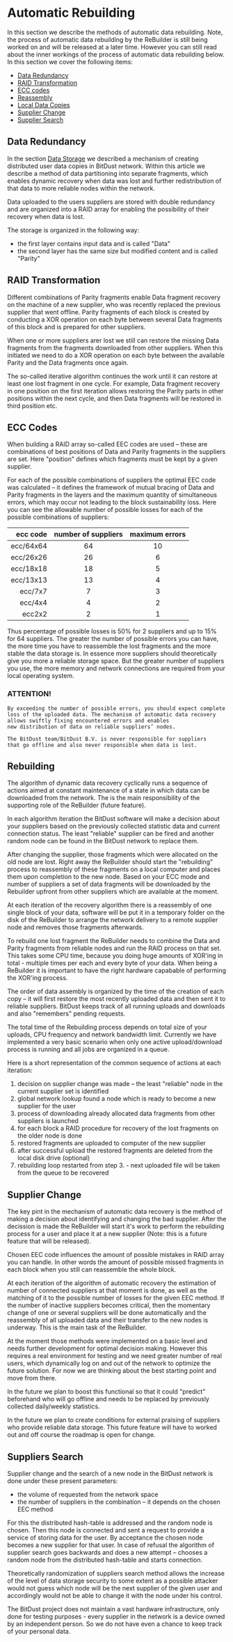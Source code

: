 # Automatic Rebuilding

In this section we describe the methods of automatic data rebuilding. Note, the process of automatic data rebuilding by the ReBuilder is still being worked on and will be released at a later time. However you can still read about the inner workings of the process of automatic data rebuilding below. In this section we cover the following items:

* [Data Redundancy](#data-redundancy)
* [RAID Transformation](#raid-transformation)
* [ECC codes](#ecc-codes)
* [Reassembly](#rebuilding)
* [Local Data Copies](#local-data-copies)
* [Supplier Change](#supplier-change)
* [Supplier Search](#suppliers-search)


## Data Redundancy 

In the section [Data Storage](storage) we described a mechanism of creating distributed user data copies in BitDust network. Within this article we describe a method of data partitioning into separate fragments, which enables dynamic recovery when data was lost and further redistribution of that data to more reliable nodes within the network.

Data uploaded to the users suppliers are stored with double redundancy and are organized into a RAID array for enabling the possibility of their recovery when data is lost.

The storage is organized in the following way: 

+ the first layer contains input data and is called "Data" 
+ the second layer has the same size but modified content and is called "Parity"


## RAID Transformation 

Different combinations of Parity fragments enable Data fragment recovery on the machine of a new supplier, who was recently replaced the previous supplier that went offline. Parity fragments of each block is created by conducting a XOR operation on each byte between several Data fragments of this block and is prepared for other suppliers. 

When one or more suppliers arer lost we still can restore the missing Data fragments from the fragments downloaded from other suppliers. When this initiated we need to do a XOR operation on each byte between the available Parity and the Data fragments once again.

The so-called iterative algorithm continues the work until it can restore at least one lost fragment in one cycle. For example, Data fragment recovery in one position on the first iteration allows restoring the Parity parts in other positions within the next cycle, and then Data fragments will be restored in third position etc.  


## ECC Codes

When building a RAID array so-called EEC codes are used – these are combinations of best positions of Data and Parity fragments in the suppliers are set. Here "position" defines which fragments must be kept by a given supplier.

For each of the possible combinations of suppliers the optimal EEC code was calculated – it defines the framework of mutual bracing of Data and Parity fragments in the layers and the maximum quantity of simultaneous errors, which may occur not leading to the block sustainability loss. Here you can see the allowable number of possible losses for each of the possible combinations of suppliers:


| **ecc code**              | **number of suppliers**       | **maximum errors**        |
|---:|:---:|:---:|
| ecc/64x64                 | 64                            | 10                        | 
| ecc/26x26                 | 26                            | 6                         |
| ecc/18x18                 | 18                            | 5                         |
| ecc/13x13                 | 13                            | 4                         |
| ecc/7x7                   | 7                             | 3                         |
| ecc/4x4                   | 4                             | 2                         |
| ecc2x2                    | 2                             | 1                         |


Thus percentage of possible losses is 50% for 2 suppliers and up to 15% for 64 suppliers. The greater the number of possible errors you can have, the more time you have to reassemble the lost fragments and the more stable the data storage is. In essence more suppliers should theoretically give you more a reliable storage space. But the greater number of suppliers you use, the more memory and network connections are required from your local operating system.


### ATTENTION!

    By exceeding the number of possible errors, you should expect complete
    loss of the uploaded data. The mechanism of automatic data recovery
    allows swiftly fixing encountered errors and enables
    new distribution of data on reliable suppliers’ nodes.

    The BitDust team/BitDust B.V. is never responsible for suppliers 
	that go offline and also never responsible when data is lost.



## Rebuilding

The algorithm of dynamic data recovery cyclically runs a sequence of actions aimed at constant maintenance of a state in which data can be downloaded from the network. The is the main responsibility of the supporting role of the ReBuilder (future feature).

In each algorithm iteration the BitDust software will make a decision about your suppliers based on the previously collected statistic data and current connection status. The least "reliable" supplier can be fired and another random node can be found in the BitDust network to replace them.

After changing the supplier, those fragments which were allocated on the old node are lost. Right away the ReBuilder should start the "rebuilding" process to reassembly of these fragments on a local computer and places them upon completion to the new node. Based on your ECC mode and number of suppliers a set of data fragments will be downloaded by the Rebuilder upfront from other suppliers which are available at the moment.

At each iteration of the recovery algorithm there is a reassembly of one single block of your data, software will be put it in a temporary folder on the disk of the ReBuilder to arrange the network delivery to a remote supplier node and removes those fragments afterwards.

To rebuild one lost fragment the ReBuilder needs to combine the Data and Parity fragments from reliable nodes and run the RAID process on that set. This takes some CPU time, because you doing huge amounts of XOR'ing in total - multiple times per each and every byte of your data. When being a ReBuilder it is important to have the right hardware capabable of performing the XOR'ing process.

The order of data assembly is organized by the time of the creation of each copy – it will first restore the most recently uploaded data and then sent it to reliable suppliers. BitDust keeps track of all running uploads and downloads and also "remembers" pending requests. 

The total time of the Rebuilding process depends on total size of your uploads, CPU frequency and network bandwidth limit.
Currently we have implemented a very basic scenario when only one active upload/download process is running and all jobs are organized in a queue.

Here is a short representation of the common sequence of actions at each iteration:


1. decision on supplier change was made – the least "reliable" node in the current supplier set is identified
2. global network lookup found a node which is ready to become a new supplier for the user
3. process of downloading already allocated data fragments from other suppliers is launched
4. for each block a RAID procedure for recovery of the lost fragments on the older node is done
5. restored fragments are uploaded to computer of the new supplier 
6. after successful upload the restored fragments are deleted from the local disk drive (optional)
7. rebuilding loop restarted from step 3. - next uploaded file will be taken from the queue to be recovered


## Supplier Change

The key pint in the mechanism of automatic data recovery is the method of making a decision about identifying and changing the bad supplier. After the decission is made the ReBuilder will start it's work to perform the rebuilding process for a user and place it at a new supplier (Note: this is a future feature that will be released).

Chosen EEC code influences the amount of possible mistakes in RAID array you can handle. In other words the amount of possible missed fragments in each block when you still can reassemble the whole block. 

At each iteration of the algorithm of automatic recovery the estimation of number of connected suppliers at that moment is done, as well as the matching of it to the possible number of losses for the given EEC method. If the number of inactive suppliers becomes critical, then the momentary change of one or several suppliers will be done automatically and the reassembly of all uploaded data and their transfer to the new nodes is underway. This is the main task of the ReBuilder.

At the moment those methods were implemented on a basic level and needs further development for optimal decision making. However this requires a real environment for testing and we need greater number of real users, which dynamically log on and out of the network to optimize the future solution. For now we are thinking about the best starting point and move from there.

In the future we plan to boost this functional so that it could "predict" beforehand who will go offline and needs to be replaced by previously collected daily/weekly statistics. 

In the future we plan to create conditions for external praising of suppliers who provide reliable data storage. This future feature will have to worked out and off course the roadmap is open for change.


## Suppliers Search

Supplier change and the search of a new node in the BitDust network is done under these present parameters:

+ the volume of requested from the network space
+ the number of suppliers in the combination – it depends on the chosen EEC method

For this the distributed hash-table is addressed and the random node is chosen. Then this node is connected and sent a request to provide a service of storing data for the user. By acceptance the chosen node becomes a new supplier for that user. In case of refusal the algorithm of supplier search goes backwards and does a new attempt – chooses a random node from the distributed hash-table and starts connection.

Theoretically randomization of suppliers search method allows the increase of the level of data storage security to some extent as a possible attacker would not guess which node will be the next supplier of the given user and accordingly would not be able to change it with the node under his control.

The BitDust project does not maintain a vast hardware infrastructure, only done for testing purposes - every supplier in the network is a device owned by an independent person. So we do not have even a chance to keep track of your personal data.


<div class=fbcomments markdown="1">
</div>
